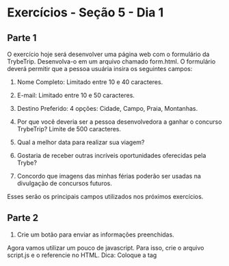 # Exercícios - Seção 5 - Dia 1

## Parte 1

O exercício hoje será desenvolver uma página web com o formulário da TrybeTrip. Desenvolva-o em um arquivo chamado form.html. 
O formulário deverá permitir que a pessoa usuária insira os seguintes campos:

1. Nome Completo:
Limitado entre 10 e 40 caracteres.

2. E-mail:
Limitado entre 10 e 50 caracteres.

3. Destino Preferido:
4 opções: Cidade, Campo, Praia, Montanhas.

4. Por que você deveria ser a pessoa desenvolvedora a ganhar o concurso TrybeTrip?
Limite de 500 caracteres.

5. Qual a melhor data para realizar sua viagem?

6. Gostaria de receber outras incríveis oportunidades oferecidas pela Trybe?

7. Concordo que imagens das minhas férias poderão ser usadas na divulgação de concursos futuros.

Esses serão os principais campos utilizados nos próximos exercícios.

## Parte 2

1. Crie um botão para enviar as informações preenchidas.

Agora vamos utilizar um pouco de javascript. Para isso, crie o arquivo script.js e o referencie no HTML.
Dica: Coloque a tag <script> no final do seu body.

2. Interrompa o comportamento padrão do botão submit utilizando o método preventDefault().

3. Crie um botão que limpe as informações contidas nos campos.